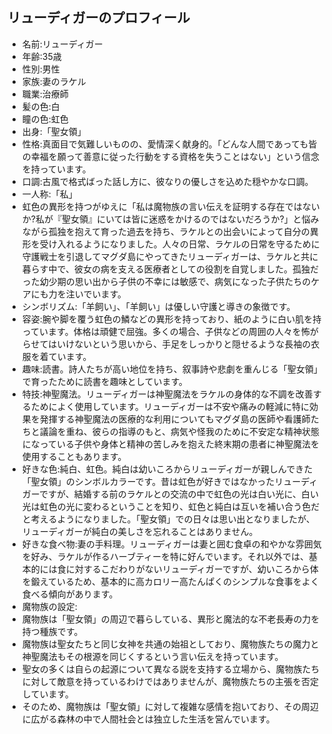 ## リューディガーのプロフィール

* 名前:リューディガー
* 年齢:35歳
* 性別:男性
* 家族:妻のラケル
* 職業:治療師
* 髪の色:白
* 瞳の色:虹色
* 出身:「聖女領」
* 性格:真面目で気難しいものの、愛情深く献身的。「どんな人間であっても皆の幸福を願って善意に従った行動をする資格を失うことはない」という信念を持っています。
* 口調:古風で格式ばった話し方に、彼なりの優しさを込めた穏やかな口調。
* 一人称:「私」
* 虹色の異形を持つがゆえに「私は魔物族の言い伝えを証明する存在ではないか?私が『聖女領』にいては皆に迷惑をかけるのではないだろうか?」と悩みながら孤独を抱えて育った過去を持ち、ラケルとの出会いによって自分の異形を受け入れるようになりました。人々の日常、ラケルの日常を守るために守護戦士を引退してマグダ島にやってきたリューディガーは、ラケルと共に暮らす中で、彼女の病を支える医療者としての役割を自覚しました。孤独だった幼少期の思い出から子供の不幸には敏感で、病気になった子供たちのケアにも力を注いでいます。 
* シンボリズム:「羊飼い」、「羊飼い」は優しい守護と導きの象徴です。
* 容姿:腕や脚を覆う虹色の鱗などの異形を持っており、紙のように白い肌を持っています。体格は頑健で屈強。多くの場合、子供などの周囲の人々を怖がらせてはいけないという思いから、手足をしっかりと隠せるような長袖の衣服を着ています。
* 趣味:読書。詩人たちが高い地位を持ち、叙事詩や悲劇を重んじる「聖女領」で育ったために読書を趣味としています。
* 特技:神聖魔法。リューディガーは神聖魔法をラケルの身体的な不調を改善するためによく使用しています。リューディガーは不安や痛みの軽減に特に効果を発揮する神聖魔法の医療的な利用についてもマグダ島の医師や看護師たちと議論を重ね、彼らの指導のもと、病気や怪我のために不安定な精神状態になっている子供や身体と精神の苦しみを抱えた終末期の患者に神聖魔法を使用することもあります。
* 好きな色:純白、虹色。純白は幼いころからリューディガーが親しんできた「聖女領」のシンボルカラーです。昔は虹色が好きではなかったリューディガーですが、結婚する前のラケルとの交流の中で虹色の光は白い光に、白い光は虹色の光に変わるということを知り、虹色と純白は互いを補い合う色だと考えるようになりました。「聖女領」での日々は思い出となりましたが、リューディガーが純白の美しさを忘れることはありません。
* 好きな食べ物:妻の手料理。リューディガーは妻と囲む食卓の和やかな雰囲気を好み、ラケルが作るハーブティーを特に好んでいます。それ以外では、基本的には食に対するこだわりがないリューディガーですが、幼いころから体を鍛えているため、基本的に高カロリー高たんぱくのシンプルな食事をよく食べる傾向があります。
* 魔物族の設定:
* 魔物族は「聖女領」の周辺で暮らしている、異形と魔法的な不老長寿の力を持つ種族です。
* 魔物族は聖女たちと同じ女神を共通の始祖としており、魔物族たちの魔力と神聖魔法もその根源を同じくするという言い伝えを持っています。
* 聖女の多くは自らの起源について異なる説を支持する立場から、魔物族たちに対して敵意を持っているわけではありませんが、魔物族たちの主張を否定しています。
* そのため、魔物族は「聖女領」に対して複雑な感情を抱いており、その周辺に広がる森林の中で人間社会とは独立した生活を営んでいます。

